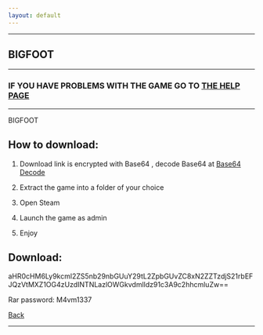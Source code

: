 ```yaml
---
layout: default
---
```


* * *

## BIGFOOT

* * *

### IF YOU HAVE PROBLEMS WITH THE GAME GO TO [THE HELP PAGE](/games/help.md)

* * *

BIGFOOT

## How to download:

1. Download link is encrypted with Base64 , decode Base64 at [Base64 Decode](https://www.base64decode.org/)

2. Extract the game into a folder of your choice

3. Open Steam

4. Launch the game as admin

5. Enjoy

## Download:

aHR0cHM6Ly9kcml2ZS5nb29nbGUuY29tL2ZpbGUvZC8xN2ZZTzdjS21rbEFJQzVtMXZ1OG4zUzdINTNLazlOWGkvdmlldz91c3A9c2hhcmluZw==

Rar password: M4vm1337

[Back](https://m4vmcvrk.github.io/)

* * *